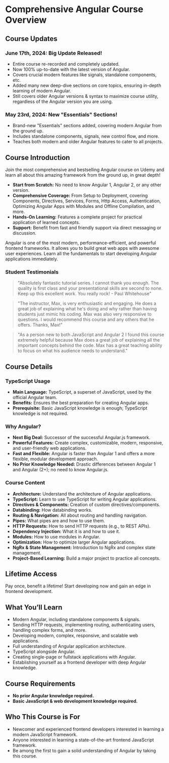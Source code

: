 # Comprehensive Angular Course Overview

## Course Updates

### June 17th, 2024: Big Update Released!
- Entire course re-recorded and completely updated.
- Now 100% up-to-date with the latest version of Angular.
- Covers crucial modern features like signals, standalone components, etc.
- Added many new deep-dive sections on core topics, ensuring in-depth learning of modern Angular.
- Still covers older Angular versions & syntax to maximize course utility, regardless of the Angular version you are using.

### May 23rd, 2024: New "Essentials" Sections!
- Brand-new "Essentials" sections added, covering modern Angular from the ground up.
- Includes standalone components, signals, new control flow, and more.
- Teaches both modern and older Angular features to cater to all projects.

## Course Introduction
Join the most comprehensive and bestselling Angular course on Udemy and learn all about this amazing framework from the ground up, in great depth!

- **Start from Scratch:** No need to know Angular 1, Angular 2, or any other version.
- **Comprehensive Coverage:** From Setup to Deployment, covering Components, Directives, Services, Forms, Http Access, Authentication, Optimizing Angular Apps with Modules and Offline Compilation, and more.
- **Hands-On Learning:** Features a complete project for practical application of learned concepts.
- **Support:** Benefit from fast and friendly support via direct messaging or discussion.

Angular is one of the most modern, performance-efficient, and powerful frontend frameworks. It allows you to build great web apps with awesome user experiences. Learn all the fundamentals to start developing Angular applications immediately.

### Student Testimonials
> "Absolutely fantastic tutorial series. I cannot thank you enough. The quality is first class and your presentational skills are second to none. Keep up this excellent work. You really rock! - Paul Whitehouse"

> "The instructor, Max, is very enthusiastic and engaging. He does a great job of explaining what he's doing and why rather than having students just mimic his coding. Max was also very responsive to questions. I would recommend this course and any others that he offers. Thanks, Max!"

> "As a person new to both JavaScript and Angular 2 I found this course extremely helpful because Max does a great job of explaining all the important concepts behind the code. Max has a great teaching ability to focus on what his audience needs to understand."

## Course Details
### TypeScript Usage
- **Main Language:** TypeScript, a superset of JavaScript, used by the official Angular team.
- **Benefits:** Ensures the best preparation for creating Angular apps.
- **Prerequisite:** Basic JavaScript knowledge is enough; TypeScript knowledge is not required.

### Why Angular?
- **Next Big Deal:** Successor of the successful Angular.js framework.
- **Powerful Features:** Create complex, customizable, modern, responsive, and user-friendly web applications.
- **Fast and Flexible:** Angular is faster than Angular 1 and offers a more flexible, modular development approach.
- **No Prior Knowledge Needed:** Drastic differences between Angular 1 and Angular (2+); no need to know Angular.js.

### Course Content
- **Architecture:** Understand the architecture of Angular applications.
- **TypeScript:** Learn to use TypeScript for writing Angular applications.
- **Directives & Components:** Creation of custom directives/components.
- **Databinding:** How databinding works.
- **Routing & Navigation:** All about routing and handling navigation.
- **Pipes:** What pipes are and how to use them.
- **HTTP Requests:** How to send HTTP requests (e.g., to REST APIs).
- **Dependency Injection:** What it is and how to use it.
- **Modules:** How to use modules in Angular.
- **Optimization:** How to optimize larger Angular applications.
- **NgRx & State Management:** Introduction to NgRx and complex state management.
- **Project-Based Learning:** Build a major project to practice all concepts.

## Lifetime Access
Pay once, benefit a lifetime! Start developing now and gain an edge in frontend development.

## What You’ll Learn
- Modern Angular, including standalone components & signals.
- Sending HTTP requests, implementing routing, authenticating users, handling complex forms, and more.
- Developing modern, complex, responsive, and scalable web applications.
- Full understanding of Angular application architecture.
- TypeScript alongside Angular.
- Creating single-page or fullstack applications with Angular.
- Establishing yourself as a frontend developer with deep Angular knowledge.

## Course Requirements
- **No prior Angular knowledge required.**
- **Basic JavaScript & web development knowledge required.**

## Who This Course is For
- Newcomer and experienced frontend developers interested in learning a modern JavaScript framework.
- Anyone interested in learning a state-of-the-art frontend JavaScript framework.
- Be among the first to gain a solid understanding of Angular by taking this course.
